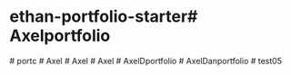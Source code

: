 # ethan-portfolio-starter#   A x e l p o r t f o l i o  
 #   p o r t c  
 #   A x e l  
 #   A x e l  
 #   A x e l  
 #   A x e l D p o r t f o l i o  
 #   A x e l D a n p o r t f o l i o  
 #   t e s t 0 5  
 